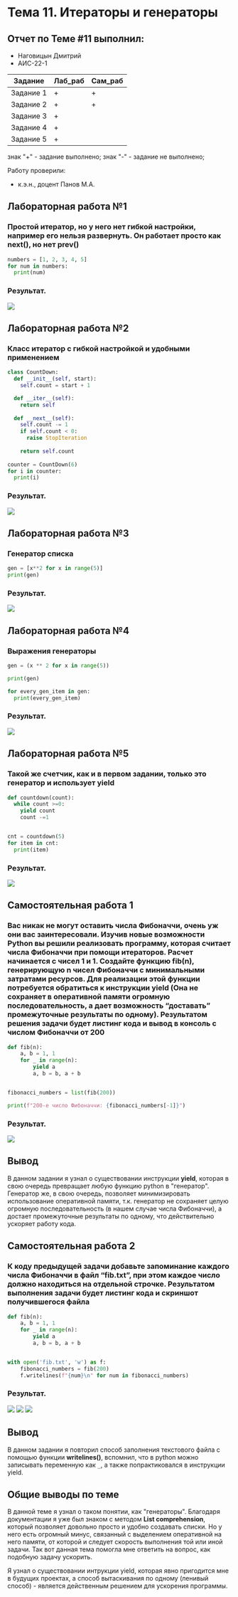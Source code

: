 # Тема 11. Итераторы и генераторы
## Отчет по Теме #11 выполнил:
- Наговицын Дмитрий 
- АИС-22-1

| Задание | Лаб_раб | Сам_раб |
| ------ | ------ | ------ |
| Задание 1 | + | + |
| Задание 2 | + | + |
| Задание 3 | + |  |
| Задание 4 | + |  |
| Задание 5 | + |  |

знак "+" - задание выполнено; знак "-" - задание не выполнено;

Работу проверили:
- к.э.н., доцент Панов М.А.

## Лабораторная работа №1
### Простой итератор, но у него нет гибкой настройки, например его нельзя развернуть. Он работает просто как next(), но нет prev()

```python
numbers = [1, 2, 3, 4, 5]
for num in numbers:
  print(num)
```
### Результат.
![](pic/11.1.png)

## Лабораторная работа №2
### Класс итератор с гибкой настройкой и удобными применением

```python
class CountDown:
  def __init__(self, start):
    self.count = start + 1

  def __iter__(self):
    return self
  
  def __next__(self):
    self.count -= 1
    if self.count < 0:
      raise StopIteration
    
    return self.count
  
counter = CountDown(6)
for i in counter:
  print(i)
```
### Результат.
![](pic/11.2.png)

## Лабораторная работа №3
### Генератор списка

```python
gen = [x**2 for x in range(5)]
print(gen)
```
### Результат.
![](pic/11.3.png)

## Лабораторная работа №4
### Выражения генераторы

```python
gen = (x ** 2 for x in range(5))

print(gen)

for every_gen_item in gen:
  print(every_gen_item)
```
### Результат.
![](pic/11.4.png)


## Лабораторная работа №5
### Такой же счетчик, как и в первом задании, только это генератор и использует yield

```python
def countdown(count):
  while count >=0:
    yield count
    count -=1 


cnt = countdown(5)
for item in cnt:
  print(item)
```
### Результат.
![](pic/11.5.png)


## Самостоятельная работа 1
### Вас никак не могут оставить числа Фибоначчи, очень уж они вас заинтересовали. Изучив новые возможности Python вы решили реализовать программу, которая считает числа Фибоначчи при помощи итераторов. Расчет начинается с чисел 1 и 1. Создайте функцию fib(n), генерирующую n чисел Фибоначчи с минимальными затратами ресурсов. Для реализации этой функции потребуется обратиться к инструкции yield (Она не сохраняет в оперативной памяти огромную последовательность, а дает возможность “доставать” промежуточные результаты по одному). Результатом решения задачи будет листинг кода и вывод в консоль с числом Фибоначчи от 200

```python
def fib(n):
    a, b = 1, 1
    for _ in range(n):
        yield a
        a, b = b, a + b


fibonacci_numbers = list(fib(200))

print(f"200-е число Фибоначчи: {fibonacci_numbers[-1]}")
```

### Результат.

![](pic/11.11.png)

## Вывод

В данном задании я узнал о существовании инструкции **yield**, которая в свою очередь превращает любую функцию python в "генератор". Генератор же, в свою очередь, позволяет минимизировать использование оперативной памяти, т.к. генератор не сохраняет целую огромную последовательность (в нашем случае числа Фибоначчи), а достает промежуточные результаты по одному, что действительно ускоряет работу кода.

## Самостоятельная работа 2
### К коду предыдущей задачи добавьте запоминание каждого числа Фибоначчи в файл “fib.txt”, при этом каждое число должно находиться на отдельной строчке. Результатом выполнения задачи будет листинг кода и скриншот получившегося файла
```python
def fib(n):
    a, b = 1, 1
    for _ in range(n):
        yield a
        a, b = b, a + b


with open('fib.txt', 'w') as f:
    fibonacci_numbers = fib(200)
    f.writelines(f"{num}\n" for num in fibonacci_numbers)
```

### Результат.

![](pic/11.12.png)
![](pic/11.12_1.png)
![](pic/11.12_2.png)

## Вывод

В данном задании я повторил способ заполнения текстового файла с помощью функции **writelines()**, вспомнил, что в python можно записывать переменную как `_`, а также попрактиковался в инструкции yield.

## Общие выводы по теме

В данной теме я узнал о таком понятии, как "генераторы". Благодаря документации я уже был знаком с методом **List comprehension**, который позволяет довольно просто и удобно создавать списки. Но у него есть огромный минус, связанный с выделением оперативной на него памяти, от которой и следует скорость выполнения той или иной задачи. Так вот данная тема помогла мне ответить на вопрос, как подобную задачу ускорить. 

Я узнал о существовании интрукции yield, которая явно пригодится мне в будущих проектах, а способ вытаскивания по одному (ленивый способ) - является действенным решением для ускорения программы.
